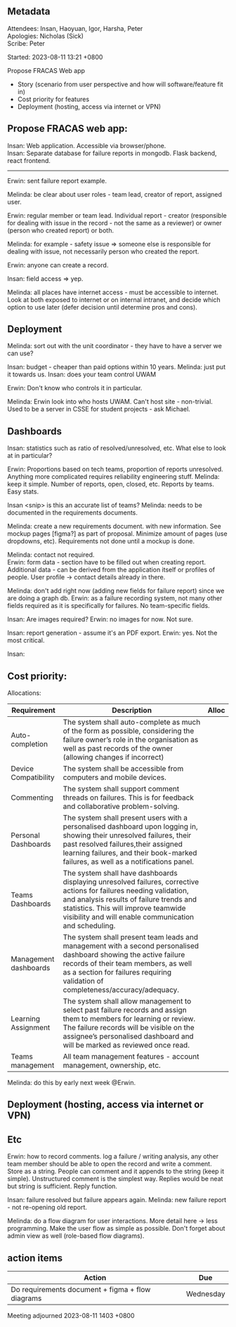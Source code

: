 ## Metadata

Attendees: Insan, Haoyuan, Igor, Harsha, Peter\
Apologies: Nicholas (Sick)\
Scribe: Peter

Started: 2023-08-11 13:21 +0800

Propose FRACAS Web app

- Story (scenario from user perspective and how will software/feature fit in)
- Cost priority for features
- Deployment (hosting, access via internet or VPN)

## Propose FRACAS web app:

Insan: Web application. Accessible via browser/phone.\
Insan: Separate database for failure reports in mongodb. Flask backend, react frontend.

---

Erwin: sent failure report example.

Melinda: be clear about user roles - team lead, creator of report, assigned user.

Erwin: regular member or team lead. Individual report - creator (responsible for dealing with issue in the record - not the same as a reviewer) or owner (person who created report) or both.

Melinda: for example - safety issue => someone else is responsible for dealing with issue, not necessarily person who created the report.

Erwin: anyone can create a record.

Insan: field access => yep.

Melinda: all places have internet access - must be accessible to internet. Look at both exposed to internet or on internal intranet, and decide which option to use later (defer decision until determine pros and cons).

## Deployment

Melinda: sort out with the unit coordinator - they have to have a server we can use?

Insan: budget - cheaper than paid options within 10 years. Melinda: just put it towards us. Insan: does your team control UWAM

Erwin: Don't know who controls it in particular.

Melinda: Erwin look into who hosts UWAM. Can't host site - non-trivial. Used to be a server in CSSE for student projects - ask Michael.

## Dashboards

Insan: statistics such as ratio of resolved/unresolved, etc. What else to look at in particular?

Erwin: Proportions based on tech teams, proportion of reports unresolved. Anything more complicated requires reliability engineering stuff. Melinda: keep it simple. Number of reports, open, closed, etc. Reports by teams. Easy stats.

Insan \<snip\> is this an accurate list of teams? Melinda: needs to be documented in the requirements documents.

Melinda: create a new requirements document. with new information. See mockup pages [figma?] as part of proposal. Minimize amount of pages (use dropdowns, etc). Requirements not done until a mockup is done.

Melinda: contact not required.\
Erwin: form data - section have to be filled out when creating report. Additional data - can be derived from the application itself or profiles of people. User profile -> contact details already in there.

Melinda: don't add right now (adding new fields for failure report) since we are doing a graph db. Erwin: as a failure recording system, not many other fields required as it is specifically for failures. No team-specific fields.

Insan: Are images required? Erwin: no images for now. Not sure.

Insan: report generation - assume it's an PDF export. Erwin: yes. Not the most critical.

Insan:

## Cost priority:

Allocations:

| Requirement           | Description                                                                                                                                                                                                                                                     | Alloc |
| --------------------- | --------------------------------------------------------------------------------------------------------------------------------------------------------------------------------------------------------------------------------------------------------------- | ----- |
| Auto-completion       | The system shall auto-complete as much of the form as possible, considering the failure owner’s role in the organisation as well as past records of the owner (allowing changes if incorrect)                                                                   |
| Device Compatibility  | The system shall be accessible from computers and mobile devices.                                                                                                                                                                                               |
| Commenting            | The system shall support comment threads on failures. This is for feedback and collaborative problem-solving.                                                                                                                                                   |
| Personal Dashboards   | The system shall present users with a personalised dashboard upon logging in, showing their unresolved failures, their past resolved failures,their assigned learning failures, and their book-marked failures, as well as a notifications panel.               |
| Teams Dashboards      | The system shall have dashboards displaying unresolved failures, corrective actions for failures needing validation, and analysis results of failure trends and statistics. This will improve teamwide visibility and will enable communication and scheduling. |
| Management dashboards | The system shall present team leads and management with a second personalised dashboard showing the active failure records of their team members, as well as a section for failures requiring validation of completeness/accuracy/adequacy.                     |
| Learning Assignment   | The system shall allow management to select past failure records and assign them to members for learning or review. The failure records will be visible on the assignee’s personalised dashboard and will be marked as reviewed once read.                      |
| Teams management      | All team management features - account management, ownership, etc.                                                                                                                                                                                              |

Melinda: do this by early next week @Erwin.

## Deployment (hosting, access via internet or VPN)

## Etc

Erwin: how to record comments. log a failure / writing analysis, any other team member should be able to open the record and write a comment. Store as a string. People can comment and it appends to the string (keep it simple). Unstructured comment is the simplest way. Replies would be neat but string is sufficient. Reply function.

Insan: failure resolved but failure appears again. Melinda: new failure report - not re-opening old report.

Melinda: do a flow diagram for user interactions. More detail here -> less programming. Make the user flow as simple as possible. Don't forget about admin view as well (role-based flow diagrams).

## action items

| Action                                           | Due       |
| ------------------------------------------------ | --------- |
| Do requirements document + figma + flow diagrams | Wednesday |

Meeting adjourned 2023-08-11 1403 +0800
